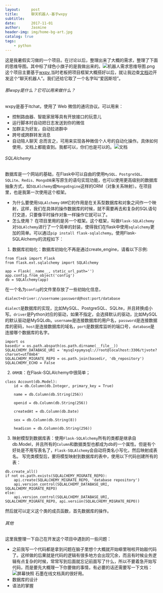 ```yaml
---
layout:     post
title:      聊天机器人-基于wxpy
subtitle:  
date:       2017-11-01
author:     Jasmine
header-img: img/home-bg-art.jpg
catalog: true
tags:
    - python
---
```


这是我暑假实习做的一个项目。在讨论以后，整理出来了大概的需求，整理了下面的思维导图。其中标了绿色小旗子的是我做出来的。![机器人需求思维导图.png](http://upload-images.jianshu.io/upload_images/2730963-9e60f8893f7b687f.png?imageMogr2/auto-orient/strip%7CimageView2/2/w/1240)
这个项目主要基于[wxpy](https://github.com/youfou/wxpy/blob/master/docs/index.rst),当时老板把项目框架大概搭好以后，就让我边查[文档](http://wxpy.readthedocs.io/zh/latest/)边开发这个“聊天机器人”。我们还给它取了一个名字叫“爱因斯坦”。

###### 那wxpy是什么？它可以用来做什么？
wxpy是基于itchat，使用了 Web 微信的通讯协议。可以用来：
* 控制路由器、智能家居等具有开放接口的玩意儿
* 运行脚本时自动把日志发送到你的微信
* 加群主为好友，自动拉进群中
* 跨号或跨群转发消息
* 自动陪人聊天
总而言之，可用来实现各种微信个人号的自动化操作。具体如何使用，文档上都能查到。我都可以，你们也是可以的。![文档](http://upload-images.jianshu.io/upload_images/2730963-d8ceb03801ece23e.png?imageMogr2/auto-orient/strip%7CimageView2/2/w/1240)
###### SQLAlchemy

数据库是一个网站的基础，在Flask中可以自由的使用`MySQL、PostgreSQL、SQLite、Redis、MongoDB`来写原生的语句实现功能，也可以使用更高级别的数据库抽象方式，如`SQLAlchemy`或`MongoEngine`这样的ORM（对象关系映射）。在项目里，也是我第一次使用这个框架。
* 为什么要使用`SQLAlchemy`
`ORM`它的作用是在关系型数据库和对象之间作一个映射，这样，我们在具体的操作数据库的时候，就不需要再去和复杂的SQL语句打交道，只要像平时操作对象一样操作它就可以了。
* 怎么使用？
在项目里用的是另一个框架。这个框架，叫做`Flask-SQLAlchemy`对`SQLAlchemy`进行了一个简单的封装，使得我们在flask中使用`sqlalchemy`更加的简单。可以通过`pip install flask-sqlalchemy`。使用Flask-SQLAlchemy的流程如下：
1. 数据库初始化：数据库初始化不再是通过create_engine，请看以下示例:
```
from flask import Flask
from flask.ext.sqlalchemy import SQLAlchemy

app = Flask(__name__, static_url_path='')
app.config.from_object('config')
db = SQLAlchemy(app)
```

在一个名为`config`的文件里存放了一些初始化信息，

```
dialect+driver://username:password@host:port/database
```

`dialect`是数据库的实现，比如MySQL、PostgreSQL、SQLite，并且转换成小写。`driver`是Python对应的驱动，如果不指定，会选择默认的驱动，比如MySQL的默认驱动是MySQLdb。`username`是连接数据库的用户名，`password`是连接数据库的密码，`host`是连接数据库的域名，`port`是数据库监听的端口号，`database`是连接哪个数据库的名字。

```
import os
basedir = os.path.abspath(os.path.dirname(__file__))
SQLALCHEMY_DATABASE_URI = 'mysql+pymysql://root@localhost:3306/tjvote?charset=utf8mb4'
SQLALCHEMY_MIGRATE_REPO = os.path.join(basedir, 'db_repository')
SQLALCHEMY_ECHO = False
```


2. `ORM类`：在Flask-SQLAlchemy中很简单；
```
class Account(db.Model):
    id = db.Column(db.Integer, primary_key = True)
    
    name = db.Column(db.String(256))
    
    openid = db.Column(db.String(256))
    
    createdAt = db.Column(db.Date)
    
    sex = db.Column(db.String(8))
    
    headicon = db.Column(db.String(256))
```

3. 映射模型到数据库表：使用`Flask-SQLAlchemy`所有的类都是继承自db.Model，并且所有的`Column`和数据类型也都成为db的一个属性。但是有个好处是不用写表名了，`Flask-SQLAlchemy`会自动将类名小写化，然后映射成表名。
写完类模型后，要将模型映射到数据库的表中，使用以下代码创建所有的表：

```
db.create_all()
if not os.path.exists(SQLALCHEMY_MIGRATE_REPO):
    api.create(SQLALCHEMY_MIGRATE_REPO, 'database repository')
    api.version_control(SQLALCHEMY_DATABASE_URI, SQLALCHEMY_MIGRATE_REPO)
else:
    api.version_control(SQLALCHEMY_DATABASE_URI, SQLALCHEMY_MIGRATE_REPO, api.version(SQLALCHEMY_MIGRATE_REPO))
```

然后就可以定义这个类的成员函数，首先数据库的操作。

###### 其他
这里我整理一下自己在开发这个项目中遇到的一些问题：
* 之前我写一个代码都是拿到问题在脑子里想个大概就开始噼里啪啦开始敲代码了。这样做的后果就是代码的逻辑有很多地方会出现冗余，而且有时候业务逻辑有点复杂的时候，常常写到后面就忘记前面写了什么，所以不要着急开始写代码，而是要先大概理一下你要做的事情，有必要的话还需要写一下文档：![屏幕快照 ](http://upload-images.jianshu.io/upload_images/2730963-d0e10db03c4d5c7b.png?imageMogr2/auto-orient/strip%7CimageView2/2/w/1240)
石墨在线文档真的很好用。
* 数据库的设计
* 语法的掌握

